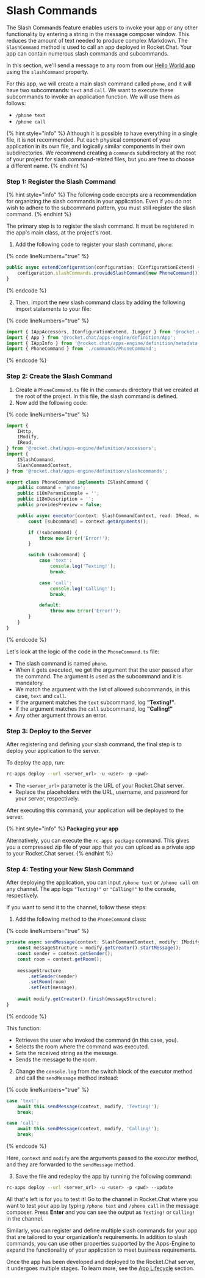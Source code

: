 # Slash Commands

The Slash Commands feature enables users to invoke your app or any other functionality by entering a string in the message composer window. This reduces the amount of text needed to produce complex Markdown. The `SlashCommand` method is used to call an app deployed in Rocket.Chat. Your app can contain numerous slash commands and subcommands.&#x20;

In this section, we'll send a message to any room from our [Hello World app](../../getting-started/creating-an-app.md) using the `slashCommand` property.

For this app, we will create a main slash command called `phone`, and it will have two subcommands: `text` and `call`. We want to execute these subcommands to invoke an application function. We will use them as follows:&#x20;

* `/phone text`&#x20;
* `/phone call`

{% hint style="info" %}
Although it is possible to have everything in a single file, it is not recommended. Put each physical component of your application in its own file, and logically similar components in their own subdirectories. We recommend creating a `commands` subdirectory at the root of your project for slash command-related files, but you are free to choose a different name.
{% endhint %}

### Step 1: Register the Slash Command

{% hint style="info" %}
The following code excerpts are a recommendation for organizing the slash commands in your application. Even if you do not wish to adhere to the subcommand pattern, you must still register the slash command.&#x20;
{% endhint %}

The primary step is to register the slash command. It must be registered in the app's main class, at the project's root.

1. Add the following code to register your slash command, `phone`:

{% code lineNumbers="true" %}
```typescript
public async extendConfiguration(configuration: IConfigurationExtend) {
    configuration.slashCommands.provideSlashCommand(new PhoneCommand());
}
```
{% endcode %}

2. Then, import the new slash command class by adding the following import statements to your file:

{% code lineNumbers="true" %}
```typescript
import { IAppAccessors, IConfigurationExtend, ILogger } from '@rocket.chat/apps-engine/definition/accessors';
import { App } from '@rocket.chat/apps-engine/definition/App';
import { IAppInfo } from '@rocket.chat/apps-engine/definition/metadata';
import { PhoneCommand } from './commands/PhoneCommand';
```
{% endcode %}

### Step 2: Create the Slash Command

1. Create a `PhoneCommand.ts` file in the `commands` directory that we created at the root of the project. In this file, the slash command is defined.&#x20;
2. Now add the following code:

{% code lineNumbers="true" %}
```typescript
import {
    IHttp,
    IModify,
    IRead,
} from '@rocket.chat/apps-engine/definition/accessors';
import {
    ISlashCommand,
    SlashCommandContext,
} from '@rocket.chat/apps-engine/definition/slashcommands';

export class PhoneCommand implements ISlashCommand {
    public command = 'phone'; 
    public i18nParamsExample = '';
    public i18nDescription = '';
    public providesPreview = false;

    public async executor(context: SlashCommandContext, read: IRead, modify: IModify, http: IHttp): Promise<void> {
        const [subcommand] = context.getArguments(); 

        if (!subcommand) { 
            throw new Error('Error!');
        }

        switch (subcommand) { 
            case 'text': 
                console.log('Texting!');
                break;

            case 'call': 
                console.log('Calling!');
                break;

            default: 
                throw new Error('Error!');
        }
    }
}
```
{% endcode %}

Let's look at the logic of the code in the `PhoneCommand.ts` file:

* The slash command is named `phone`.
* When it gets executed, we get the argument that the user passed after the command. The argument is used as the subcommand and it is mandatory.
* We match the argument with the list of allowed subcommands, in this case, `text` and `call`.
* If the argument matches the `text` subcommand, log **"Texting!"**.
* If the argument matches the `call` subcommand, log **"Calling!"**
* Any other argument throws an error.

### Step 3: Deploy to the Server

After registering and defining your slash command, the final step is to deploy your application to the server.

To deploy the app, run:&#x20;

```bash
rc-apps deploy --url <server_url> -u <user> -p <pwd>
```

* The `<server_url>` parameter is the URL of your Rocket.Chat server.&#x20;
* Replace the placeholders with the URL, username, and password for your server, respectively.&#x20;

After executing this command, your application will be deployed to the server.

{% hint style="info" %}
**Packaging your app**

Alternatively, you can execute the `rc-apps package` command. This gives you a compressed zip file of your app that you can upload as a private app to your Rocket.Chat server.&#x20;
{% endhint %}

### Step 4: Testing your New Slash Command

After deploying the application, you can input `/phone text` or `/phone call` on any channel. The app logs `"Texting!"` or `"Calling!"` to the console, respectively.

If you want to send it to the channel, follow these steps:&#x20;

1. Add the following method to the `PhoneCommand` class:

{% code lineNumbers="true" %}
```typescript
private async sendMessage(context: SlashCommandContext, modify: IModify, message: string): Promise<void> {
    const messageStructure = modify.getCreator().startMessage();
    const sender = context.getSender(); 
    const room = context.getRoom();
    
    messageStructure
        .setSender(sender)
        .setRoom(room)
        .setText(message);
    
    await modify.getCreator().finish(messageStructure);
}
```
{% endcode %}

This function:&#x20;

* Retrieves the user who invoked the command (in this case, you).
* Selects the room where the command was executed.
* Sets the received string as the message.
* Sends the message to the room.

2. Change the `console.log` from the switch block of the executor method and call the `sendMessage` method instead:

{% code lineNumbers="true" %}
```typescript
case 'text':
    await this.sendMessage(context, modify, 'Texting!');
    break;

case 'call':
    await this.sendMessage(context, modify, 'Calling!');
    break;
```
{% endcode %}

Here, `context` and `modify` are the arguments passed to the executor method, and they are forwarded to the `sendMessage` method.

3. Save the file and redeploy the app by running the following command:

```bash
rc-apps deploy --url <server_url> -u <user> -p <pwd> --update
```

All that's left is for you to test it! Go to the channel in Rocket.Chat where you want to test your app by typing `/phone text` and `/phone call` in the message composer. Press **Enter** and you can see the output as `Texting!` or `Calling!` in the channel.

Similarly, you can register and define multiple slash commands for your app that are tailored to your organization's requirements. In addition to slash commands, you can use other properties supported by the Apps-Engine to expand the functionality of your application to meet business requirements.&#x20;

Once the app has been developed and deployed to the Rocket.Chat server, it undergoes multiple stages. To learn more, see the [App Lifecycle](../../understanding-app-lifecycle.md) section.
